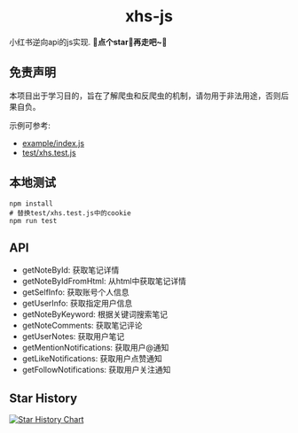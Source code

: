 <h1 align="center">xhs-js</h1>

小红书逆向api的js实现.
🌟**点个star🌟再走吧~**🌟

## 免责声明

本项目出于学习目的，旨在了解爬虫和反爬虫的机制，请勿用于非法用途，否则后果自负。

示例可参考:
- [example/index.js](./example/index.js)
- [test/xhs.test.js](./test/xhs.test.js)


## 本地测试

```
npm install
# 替换test/xhs.test.js中的cookie
npm run test

```

## API

- getNoteById: 获取笔记详情
- getNoteByIdFromHtml: 从html中获取笔记详情
- getSelfInfo: 获取账号个人信息
- getUserInfo: 获取指定用户信息
- getNoteByKeyword: 根据关键词搜索笔记
- getNoteComments: 获取笔记评论
- getUserNotes: 获取用户笔记
- getMentionNotifications: 获取用户@通知
- getLikeNotifications: 获取用户点赞通知
- getFollowNotifications: 获取用户关注通知

## Star History

[![Star History Chart](https://api.star-history.com/svg?repos=saifeiLee/xhs-js&type=Date)](https://star-history.com/#saifeiLee/xhs-js&Date)